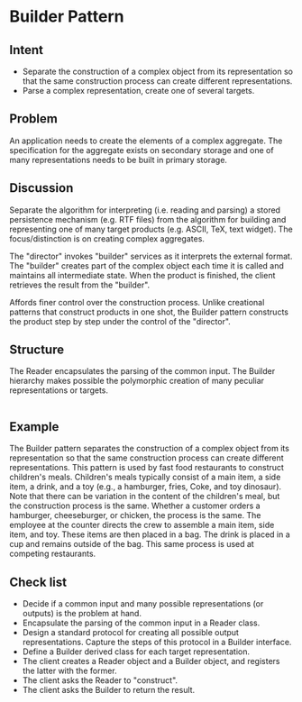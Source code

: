 # Builder Pattern

## Intent

- Separate the construction of a complex object from its representation so that the same construction process can create different representations.
- Parse a complex representation, create one of several targets.

## Problem

An application needs to create the elements of a complex aggregate. The specification for the aggregate exists on secondary storage and one of many representations needs to be built in primary storage.

## Discussion

Separate the algorithm for interpreting (i.e. reading and parsing) a stored persistence mechanism (e.g. RTF files) from the algorithm for building and representing one of many target products (e.g. ASCII, TeX, text widget). The focus/distinction is on creating complex aggregates.

The "director" invokes "builder" services as it interprets the external format. The "builder" creates part of the complex object each time it is called and maintains all intermediate state. When the product is finished, the client retrieves the result from the "builder".

Affords finer control over the construction process. Unlike creational patterns that construct products in one shot, the Builder pattern constructs the product step by step under the control of the "director".

## Structure

The Reader encapsulates the parsing of the common input. The Builder hierarchy makes possible the polymorphic creation of many peculiar representations or targets.

<image>

## Example

The Builder pattern separates the construction of a complex object from its representation so that the same construction process can create different representations. This pattern is used by fast food restaurants to construct children's meals. Children's meals typically consist of a main item, a side item, a drink, and a toy (e.g., a hamburger, fries, Coke, and toy dinosaur). Note that there can be variation in the content of the children's meal, but the construction process is the same. Whether a customer orders a hamburger, cheeseburger, or chicken, the process is the same. The employee at the counter directs the crew to assemble a main item, side item, and toy. These items are then placed in a bag. The drink is placed in a cup and remains outside of the bag. This same process is used at competing restaurants.

## Check list

- Decide if a common input and many possible representations (or outputs) is the problem at hand.
- Encapsulate the parsing of the common input in a Reader class.
- Design a standard protocol for creating all possible output representations. Capture the steps of this protocol in a Builder interface.
- Define a Builder derived class for each target representation.
- The client creates a Reader object and a Builder object, and registers the latter with the former.
- The client asks the Reader to "construct".
- The client asks the Builder to return the result.
